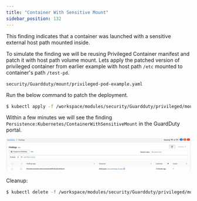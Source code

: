 ```yaml
---
title: "Container With Sensitive Mount"
sidebar_position: 132
---
```


This finding indicates that a container was launched with a sensitive external host path mounted inside.

To simulate the finding we will be reusing Privileged Container manifest and patch it with host path volume mount. Lets apply the patched version of privileged container from earlier example with host path `/etc` mounted to container's path `/test-pd`.

```file
security/Guardduty/mount/privileged-pod-example.yaml
```

Run the below command to patch the deployment.

```bash
$ kubectl apply -f /workspace/modules/security/Guardduty/privileged/mount/privileged-pod-example.yaml
```

Within a few minutes we will see the finding `Persistence:Kubernetes/ContainerWithSensitiveMount` in the GuardDuty portal.

![](ContainerWithSensitiveMount.png)

Cleanup:

```bash
$ kubectl delete -f /workspace/modules/security/Guardduty/privileged/mount/privileged-pod-example.yaml
```
